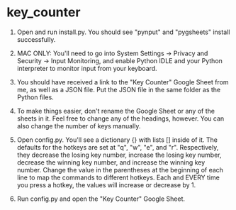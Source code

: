 # key_counter

1. Open and run install.py. You should see "pynput" and "pygsheets" install successfully.

2. MAC ONLY: You'll need to go into System Settings -> Privacy and Security -> Input Monitoring, and enable Python IDLE and your Python interpreter to monitor input from your keyboard.

3. You should have received a link to the "Key Counter" Google Sheet from me, as well as a JSON file. Put the JSON file in the same folder as the Python files.

4. To make things easier, don't rename the Google Sheet or any of the sheets in it. Feel free to change any of the headings, however. You can also change the number of keys manually.

5. Open config.py. You'll see a dictionary {} with lists [] inside of it. The defaults for the hotkeys are set at "q", "w", "e", and "r". Respectively, they decrease the losing key number, increase the losing key number, decrease the winning key number, and increase the winning key number. Change the value in the parentheses at the beginning of each line to map the commands to different hotkeys. Each and EVERY time you press a hotkey, the values will increase or decrease by 1.

6. Run config.py and open the "Key Counter" Google Sheet.
